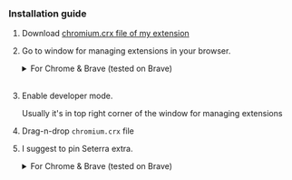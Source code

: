 ### Installation guide
1. Download [chromium.crx file of my extension](https://github.com/Sinskiy/seterraextra/releases/latest)

3. Go to window for managing extensions in your browser.

    <details>
    <summary>For Chrome & Brave (tested on Brave)</summary>

    You need to click on extensions icon in the top right corner, and then click `manage extensions` (or just type `chrome://extensions` in URL search bar)
    </details>

    </br>

4. Enable developer mode.

    Usually it's in top right corner of the window for managing extensions

5. Drag-n-drop `chromium.crx` file

7. I suggest to pin Seterra extra.

    <details>
    <summary>For Chrome & Brave (tested on Brave)</summary>

    In Chrome, you just need to click on the `extension icon` in the top right corner, and then click on `pin` icon
    </details>